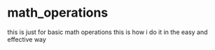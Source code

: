 # math_operations

this is just for basic math operations 
this is how i do it in the easy and effective way
